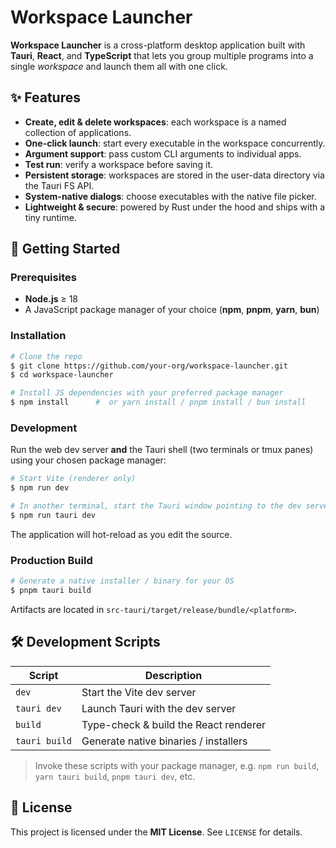 # Workspace Launcher

**Workspace Launcher** is a cross-platform desktop application built with **Tauri**, **React**, and **TypeScript** that lets you group multiple programs into a single _workspace_ and launch them all with one click.

## ✨ Features

- **Create, edit & delete workspaces**: each workspace is a named collection of applications.
- **One-click launch**: start every executable in the workspace concurrently.
- **Argument support**: pass custom CLI arguments to individual apps.
- **Test run**: verify a workspace before saving it.
- **Persistent storage**: workspaces are stored in the user-data directory via the Tauri FS API.
- **System-native dialogs**: choose executables with the native file picker.
- **Lightweight & secure**: powered by Rust under the hood and ships with a tiny runtime.

## 🚀 Getting Started

### Prerequisites

- **Node.js** ≥ 18
- A JavaScript package manager of your choice (**npm**, **pnpm**, **yarn**, **bun**)

### Installation

```bash
# Clone the repo
$ git clone https://github.com/your-org/workspace-launcher.git
$ cd workspace-launcher

# Install JS dependencies with your preferred package manager
$ npm install      #  or yarn install / pnpm install / bun install
```

### Development

Run the web dev server **and** the Tauri shell (two terminals or tmux panes) using your chosen package manager:

```bash
# Start Vite (renderer only)
$ npm run dev

# In another terminal, start the Tauri window pointing to the dev server
$ npm run tauri dev
```

The application will hot-reload as you edit the source.

### Production Build

```bash
# Generate a native installer / binary for your OS
$ pnpm tauri build
```

Artifacts are located in `src-tauri/target/release/bundle/<platform>`.

## 🛠️ Development Scripts

| Script        | Description                           |
| ------------- | ------------------------------------- |
| `dev`         | Start the Vite dev server             |
| `tauri dev`   | Launch Tauri with the dev server      |
| `build`       | Type-check & build the React renderer |
| `tauri build` | Generate native binaries / installers |

> Invoke these scripts with your package manager, e.g. `npm run build`, `yarn tauri build`, `pnpm tauri dev`, etc.

## 📜 License

This project is licensed under the **MIT License**. See `LICENSE` for details.
